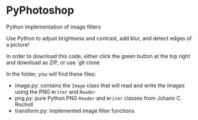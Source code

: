 # PyPhotoshop

Python implementation of image filters

Use Python to adjust brightness and contrast, add blur, and detect edges of a picture!

In order to download this code, either click the green button at the top right and download as ZIP, or use `git clone

In the folder, you will find these files:

- image.py: contains the `Image` class that will read and write the images using the PNG `Writer` and `Reader`
- png.py: pure Python PNG `Reader` and `Writer` classes from Johann C. Rocholl
- transform.py: implemented image filter functions
